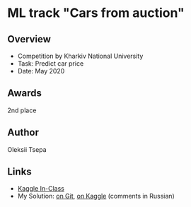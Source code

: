 # ML track "Cars from auction"

## Overview

* Competition by Kharkiv National University
* Task: Predict car price
* Date: May 2020

## Awards

2nd place

## Author
Oleksii Tsepa

## Links
* [Kaggle In-Class](https://www.kaggle.com/c/TTiDS20)
* My Solution: [on Git](2nd-place-solution-cars-from-auction.ipynb), [on Kaggle](https://www.kaggle.com/imgremlin/2nd-place-solution-cars-from-auction) (comments in Russian)
